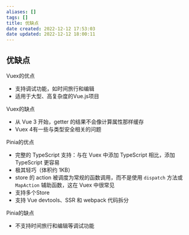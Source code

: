 ```yaml
---
aliases: []
tags: []
title: 优缺点
date created: 2022-12-12 17:53:03
date updated: 2022-12-12 18:00:11
---
```


## 优缺点

Vuex的优点

- 支持调试功能，如时间旅行和编辑
- 适用于大型、高复杂度的Vue.js项目

Vuex的缺点

- 从 Vue 3 开始，getter 的结果不会像计算属性那样缓存
- Vuex 4有一些与类型安全相关的问题

Pinia的优点

- 完整的 TypeScript 支持：与在 Vuex 中添加 TypeScript 相比，添加 TypeScript 更容易
- 极其轻巧（体积约 1KB）
- store 的 action 被调度为常规的函数调用，而不是使用 `dispatch` 方法或 `MapAction` 辅助函数，这在 Vuex 中很常见
- 支持多个Store
- 支持 Vue devtools、SSR 和 webpack 代码拆分

Pinia的缺点

- 不支持时间旅行和编辑等调试功能
